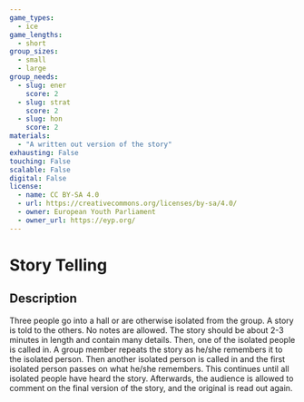 ```yaml
---
game_types:
  - ice
game_lengths:
  - short
group_sizes:
  - small
  - large
group_needs:
  - slug: ener
    score: 2
  - slug: strat
    score: 2
  - slug: hon
    score: 2
materials:
  - "A written out version of the story"
exhausting: False
touching: False
scalable: False
digital: False
license:
  - name: CC BY-SA 4.0
  - url: https://creativecommons.org/licenses/by-sa/4.0/
  - owner: European Youth Parliament
  - owner_url: https://eyp.org/
---
```

# Story Telling

## Description
Three people go into a hall or are otherwise isolated from the group. A story is told to the others. No notes are allowed. The story should be about 2-3 minutes in length and contain many details. Then, one of the isolated people is called in. A group member repeats the story as he/she remembers it to the isolated person. Then another isolated person is called in and the first isolated person passes on what he/she remembers. This continues until all isolated people have heard the story. Afterwards, the audience is allowed to comment on the final version of the story, and the original is read out again.
